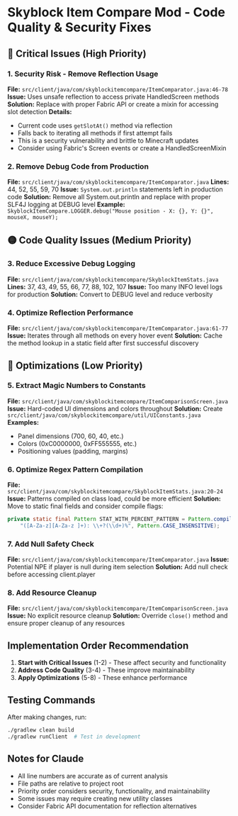 # Skyblock Item Compare Mod - Code Quality & Security Fixes

## 🔴 Critical Issues (High Priority)

### 1. Security Risk - Remove Reflection Usage
**File:** `src/client/java/com/skyblockitemcompare/ItemComparator.java:46-78`
**Issue:** Uses unsafe reflection to access private HandledScreen methods
**Solution:** Replace with proper Fabric API or create a mixin for accessing slot detection
**Details:**
- Current code uses `getSlotAt()` method via reflection
- Falls back to iterating all methods if first attempt fails
- This is a security vulnerability and brittle to Minecraft updates
- Consider using Fabric's Screen events or create a HandledScreenMixin

### 2. Remove Debug Code from Production
**File:** `src/client/java/com/skyblockitemcompare/ItemComparator.java`
**Lines:** 44, 52, 55, 59, 70
**Issue:** `System.out.println` statements left in production code
**Solution:** Remove all System.out.println and replace with proper SLF4J logging at DEBUG level
**Example:** `SkyblockItemCompare.LOGGER.debug("Mouse position - X: {}, Y: {}", mouseX, mouseY);`

## 🟡 Code Quality Issues (Medium Priority)


### 3. Reduce Excessive Debug Logging
**File:** `src/client/java/com/skyblockitemcompare/SkyblockItemStats.java`
**Lines:** 37, 43, 49, 55, 66, 77, 88, 102, 107
**Issue:** Too many INFO level logs for production
**Solution:** Convert to DEBUG level and reduce verbosity

### 4. Optimize Reflection Performance
**File:** `src/client/java/com/skyblockitemcompare/ItemComparator.java:61-77`
**Issue:** Iterates through all methods on every hover event
**Solution:** Cache the method lookup in a static field after first successful discovery

## 🔵 Optimizations (Low Priority)

### 5. Extract Magic Numbers to Constants
**File:** `src/client/java/com/skyblockitemcompare/ItemComparisonScreen.java`
**Issue:** Hard-coded UI dimensions and colors throughout
**Solution:** Create `src/client/java/com/skyblockitemcompare/util/UIConstants.java`
**Examples:**
- Panel dimensions (700, 60, 40, etc.)
- Colors (0xC0000000, 0xFF555555, etc.)
- Positioning values (padding, margins)

### 6. Optimize Regex Pattern Compilation
**File:** `src/client/java/com/skyblockitemcompare/SkyblockItemStats.java:20-24`
**Issue:** Patterns compiled on class load, could be more efficient
**Solution:** Move to static final fields and consider compile flags:
```java
private static final Pattern STAT_WITH_PERCENT_PATTERN = Pattern.compile(
    "([A-Za-z][A-Za-z ]+): \\+?(\\d+)%", Pattern.CASE_INSENSITIVE);
```

### 7. Add Null Safety Check
**File:** `src/client/java/com/skyblockitemcompare/ItemComparator.java`
**Issue:** Potential NPE if player is null during item selection
**Solution:** Add null check before accessing client.player

### 8. Add Resource Cleanup
**File:** `src/client/java/com/skyblockitemcompare/ItemComparisonScreen.java`
**Issue:** No explicit resource cleanup
**Solution:** Override `close()` method and ensure proper cleanup of any resources

## Implementation Order Recommendation

1. **Start with Critical Issues** (1-2) - These affect security and functionality
2. **Address Code Quality** (3-4) - These improve maintainability 
3. **Apply Optimizations** (5-8) - These enhance performance

## Testing Commands

After making changes, run:
```bash
./gradlew clean build
./gradlew runClient  # Test in development
```

## Notes for Claude

- All line numbers are accurate as of current analysis
- File paths are relative to project root
- Priority order considers security, functionality, and maintainability
- Some issues may require creating new utility classes
- Consider Fabric API documentation for reflection alternatives

